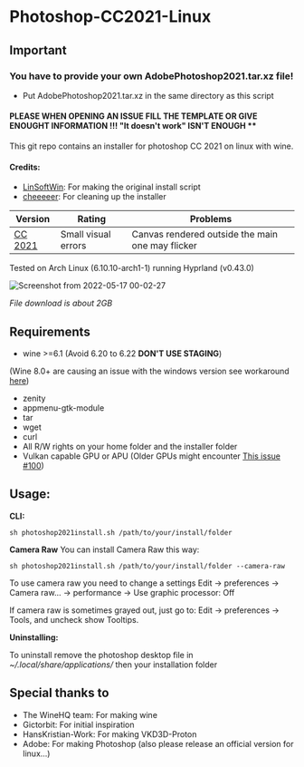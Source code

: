 # Photoshop-CC2021-Linux

## Important

### You have to provide your own AdobePhotoshop2021.tar.xz file!

- Put AdobePhotoshop2021.tar.xz in the same directory as this script

#### PLEASE WHEN OPENING AN ISSUE FILL THE TEMPLATE OR GIVE ENOUGHT INFORMATION !!! "It doesn't work" ISN'T ENOUGH **

This git repo contains an installer for photoshop CC 2021 on linux with wine.

#### Credits:
- [LinSoftWin](https://github.com/LinSoftWin/Photoshop-CC2022-Linux): For making the original install script
- [cheeeeer](https://github.com/cheeeeer/Photoshop-CC2022-Linux): For cleaning up the installer

| Version  | Rating | Problems |
| ------------- | ------------- | ------------- |
| [CC 2021](https://github.com/MiMillieuh/Photoshop-CC2022-Linux/releases/tag/2.1.3)  | Small visual errors  |  Canvas rendered outside the main one may flicker  |

Tested on Arch Linux (6.10.10-arch1-1) running Hyprland (v0.43.0)

![Screenshot from 2022-05-17 00-02-27](https://user-images.githubusercontent.com/52078885/168690419-274020b0-c993-4b86-a58f-f0f07237aa4f.png)

*File download is about 2GB*

## Requirements
- wine >=6.1 (Avoid 6.20 to 6.22 **DON'T USE STAGING**) 

(Wine 8.0+ are causing an issue with the windows version see workaround [here](https://github.com/MiMillieuh/Photoshop-CC2022-Linux/issues/94#issuecomment-1426776219))
- zenity
- appmenu-gtk-module
- tar
- wget
- curl
- All R/W rights on your home folder and the installer folder
- Vulkan capable GPU or APU (Older GPUs might encounter [This issue #100](https://github.com/MiMillieuh/Photoshop-CC2022-Linux/issues/100))


## Usage: 

**CLI:**

`sh photoshop2021install.sh /path/to/your/install/folder`

**Camera Raw**
You can install Camera Raw this way:

`sh photoshop2021install.sh /path/to/your/install/folder --camera-raw`

To use camera raw you need to change a settings
Edit -> preferences -> Camera raw... -> performance -> Use graphic processor: Off

If camera raw is sometimes grayed out, just go to: Edit -> preferences -> Tools, and uncheck show Tooltips.

**Uninstalling:**

To uninstall remove the photoshop desktop file in *~/.local/share/applications/* then your installation folder


## Special thanks to
- The WineHQ team: For making wine
- Gictorbit: For initial inspiration
- HansKristian-Work: For making VKD3D-Proton
- Adobe: For making Photoshop (also please release an official version for linux...)